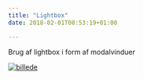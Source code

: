 ```yaml
---
title: "Lightbox"
date: 2018-02-01T08:53:19+01:00

---
```



Brug af lightbox i form af modalvinduer


[![billede](../../imgs/donut_3.png)](../../imgs/donut_3.png)